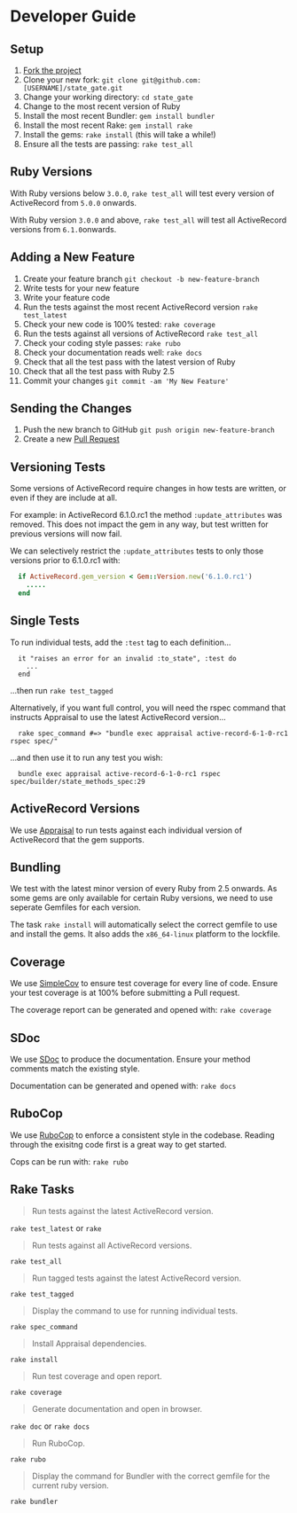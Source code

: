 # Developer Guide

## Setup

1. [Fork the project](https://help.github.com/articles/about-forks/)
2. Clone your new fork: `git clone git@github.com:[USERNAME]/state_gate.git`
3. Change your working directory: `cd state_gate`
4. Change to the most recent version of Ruby
5. Install the most recent Bundler: `gem install bundler`
6. Install the most recent Rake: `gem install rake`
7. Install the gems: `rake install` (this will take a while!)
8. Ensure all the tests are passing: `rake test_all`



## Ruby Versions

With Ruby versions below `3.0.0`, `rake test_all` will test every version of ActiveRecord
from `5.0.0` onwards.

With Ruby version `3.0.0` and above, `rake test_all` will test all ActiveRecord versions
from `6.1.0`onwards.



## Adding a New Feature

1. Create your feature branch `git checkout -b new-feature-branch`
2. Write tests for your new feature
3. Write your feature code
4. Run the tests against the most recent ActiveRecord version `rake test_latest`
5. Check your new code is 100% tested: `rake coverage`
6. Run the tests against all versions of ActiveRecord `rake test_all`
7. Check your coding style passes: `rake rubo`
8. Check your documentation reads well: `rake docs`
9. Check that all the test pass with the latest version of Ruby
10. Check that all the test pass with Ruby 2.5
11. Commit your changes `git commit -am 'My New Feature'`



## Sending the Changes

1. Push the new branch to GitHub `git push origin new-feature-branch`
2. Create a new [Pull Request](https://help.github.com/articles/creating-a-pull-request/)



## Versioning Tests

Some versions of ActiveRecord require changes in how tests are written, or even
if they are include at all.

For example: in ActiveRecord 6.1.0.rc1 the method `:update_attributes` was removed.
This does not impact the gem in any way, but test written for previous versions
will now fail.

We can selectively restrict the `:update_attributes` tests to only those versions
prior to 6.1.0.rc1 with:

```ruby
  if ActiveRecord.gem_version < Gem::Version.new('6.1.0.rc1')
    .....
  end
```



## Single Tests

To run individual tests, add the `:test` tag to each definition...

```
  it "raises an error for an invalid :to_state", :test do
    ...
  end
```

...then run `rake test_tagged`


Alternatively, if you want full control, you will need the rspec command that
instructs Appraisal to use the latest ActiveRecord version...

```
  rake spec_command #=> "bundle exec appraisal active-record-6-1-0-rc1 rspec spec/"
```

...and then use it to run any test you wish:

```
  bundle exec appraisal active-record-6-1-0-rc1 rspec spec/builder/state_methods_spec:29
```



## ActiveRecord Versions

We use [Appraisal](http://github.com/thoughtbot/appraisal) to run tests
against each individual version of ActiveRecord that the gem supports.




## Bundling

We test with the latest minor version of every Ruby from 2.5 onwards. As some gems are only
available for certain Ruby versions, we need to use seperate Gemfiles for each version.

The task `rake install` will automatically select the correct gemfile to use and install the gems.
It also adds the `x86_64-linux` platform to the lockfile.



## Coverage

We use [SimpleCov](https://github.com/simplecov-ruby/simplecov) to ensure
test coverage for every line of code. Ensure your test coverage is at 100%
before submitting a Pull request.

The coverage report can be generated and opened with: `rake coverage`



## SDoc

We use [SDoc](https://github.com/zzak/sdoc) to produce the documentation.
Ensure your method comments match the existing style.

Documentation can be generated and opened with: `rake docs`



## RuboCop

We use [RuboCop](https://rubocop.org) to enforce a consistent style
in the codebase. Reading through the exisitng code first is a great way to
get started.

Cops can be run with: `rake rubo`




## Rake Tasks

> Run tests against the latest ActiveRecord version.

`rake test_latest` or `rake`


> Run tests against all ActiveRecord versions.

`rake test_all`


> Run tagged tests against the latest ActiveRecord version.

`rake test_tagged`


> Display the command to use for running individual tests.

`rake spec_command`


> Install Appraisal dependencies.

`rake install`


> Run test coverage and open report.

`rake coverage`


> Generate documentation and open in browser.

`rake doc` or `rake docs`


> Run RuboCop.

`rake rubo`


> Display the command for Bundler with the correct gemfile for the current ruby version.

`rake bundler`




